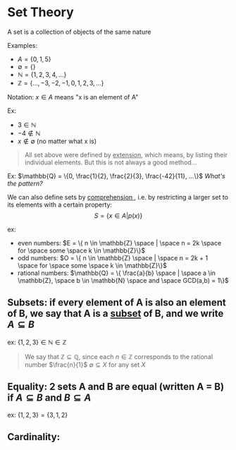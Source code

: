 # Set Theory

A set is a collection of objects of the same nature

Examples:
- $A = \{0, 1, 5\}$
- $\emptyset = \{\}$ 
- $\mathbb{N} = \{1, 2, 3, 4, ...\}$
- $\mathbb{Z} = \{..., -3, -2, -1, 0, 1, 2, 3, ...\}$

Notation: $x \in A$ means "x is an element of A"

Ex:
- $3 \in \mathbb{N}$
- $-4 \notin \mathbb{N}$
- $x \notin \emptyset$ (no matter what x is)

> All set above were defined by <u>extension</u>, which means, by listing their
> individual elements. But this is not always a good method...

Ex: 
$\mathbb{Q} = \{0, \frac{1}{2}, \frac{2}{3}, \frac{-42}{11}, ...\}$ 
*What's the pattern?*

We can also define sets by <u> comprehension </u>, i.e. by restricting a larger set
to its elements with a certain property:
$${S = \{x \in A | p(x)\}}$$

ex:
- even numbers: $E = \{ n \in \mathbb{Z} \space | \space n = 2k  \space for \space some \space k \in \mathbb{Z}\}$
- odd numbers: $O = \{ n \in \mathbb{Z} \space | \space n = 2k + 1 \space for \space some \space k \in \mathbb{Z}\}$
- rational numbers: $\mathbb{Q} = \{ \frac{a}{b} \space | \space a \in \mathbb{Z},  \space b \in \mathbb{N} \space and \space GCD(a,b) = 1\}$

## Subsets: if every element of A is also an element of B, we say that A is a <u>subset</u> of B, and we write $A \subseteq B$
ex:
$\{1, 2, 3\} \in \mathbb{N} \in \mathbb{Z}$
> We say that $\mathbb{Z} \subseteq \mathbb{Q}$, since each $n \in \mathbb{Z}$ corresponds to the rational number $\frac{n}{1}$
> $\emptyset \subseteq X$ for any set $X$

## Equality: 2 sets A and B are equal (written A = B) if $A \subseteq B$ and $B \subseteq A$
ex: $\{1,2,3\} = \{3,1,2\}$

## Cardinality:




  